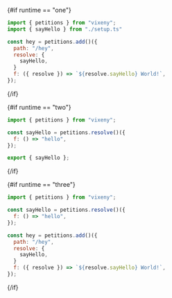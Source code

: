 <script>
    export let runtime = "one";



</script>


{#if runtime == "one"}

```javascript
import { petitions } from "vixeny";
import { sayHello } from "./setup.ts"

const hey = petitions.add()({
  path: "/hey",
  resolve: {
    sayHello,
  }
  f: ({ resolve }) => `${resolve.sayHello} World!`,
});
```


{/if}

{#if runtime == "two"}

```javascript
import { petitions } from "vixeny";

const sayHello = petitions.resolve()({
  f: () => "hello",
});

export { sayHello };
```

{/if}


{#if runtime == "three"}

```javascript
import { petitions } from "vixeny";

const sayHello = petitions.resolve()({
  f: () => "hello",
});

const hey = petitions.add()({
  path: "/hey",
  resolve: {
    sayHello,
  }
  f: ({ resolve }) => `${resolve.sayHello} World!`,
});
```

{/if}


